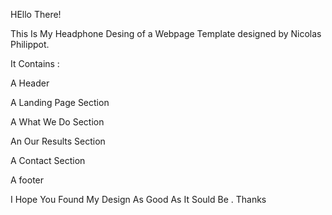 HEllo There! 


This Is My Headphone Desing of a Webpage Template designed by Nicolas Philippot.

It Contains : 

A Header

A Landing Page Section

A What We Do Section

An Our Results Section

A Contact Section

A footer


I Hope You Found My Design As Good As It Sould Be . Thanks 